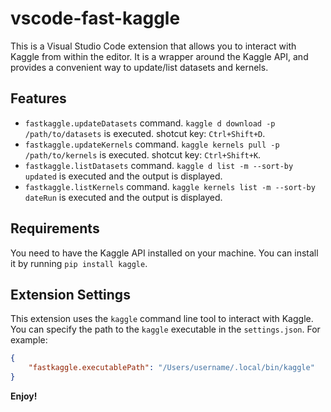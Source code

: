 # vscode-fast-kaggle

This is a Visual Studio Code extension that allows you to interact with Kaggle from within the editor. It is a wrapper around the Kaggle API, and provides a convenient way to update/list datasets and kernels.

## Features

* `fastkaggle.updateDatasets` command. `kaggle d download -p /path/to/datasets` is executed. shotcut key: `Ctrl+Shift+D`.
* `fastkaggle.updateKernels` command. `kaggle kernels pull -p /path/to/kernels` is executed. shotcut key: `Ctrl+Shift+K`.
* `fastkaggle.listDatasets` command. `kaggle d list -m --sort-by updated` is executed and the output is displayed.
* `fastkaggle.listKernels` command. `kaggle kernels list -m --sort-by dateRun` is executed and the output is displayed.

## Requirements

You need to have the Kaggle API installed on your machine. You can install it by running `pip install kaggle`.

## Extension Settings

This extension uses the `kaggle` command line tool to interact with Kaggle. You can specify the path to the `kaggle` executable in the `settings.json`. For example:

```json
{
    "fastkaggle.executablePath": "/Users/username/.local/bin/kaggle"
}
```

**Enjoy!**
